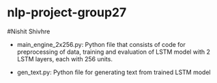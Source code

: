 # nlp-project-group27

#Nishit Shivhre

- main_engine_2x256.py: Python file that consists of code for preprocessing of data, training and evaluation of LSTM model with 2 LSTM layers, each with 256 units.

- gen_text.py: Python file for generating text from trained LSTM model
